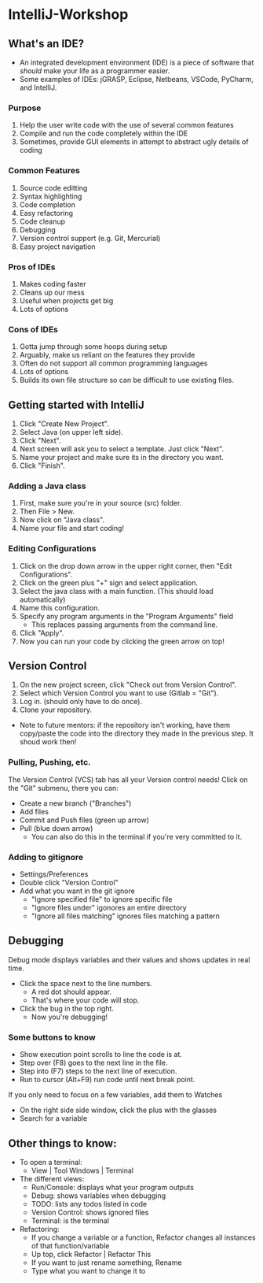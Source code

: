 # IntelliJ-Workshop

## What's an IDE?
   - An integrated development environment (IDE) is a piece of software that *should* make your life as a programmer easier.
   - Some examples of IDEs: jGRASP, Eclipse, Netbeans, VSCode, PyCharm, and IntelliJ.
   
   ### Purpose
   1. Help the user write code with the use of several common features
   2. Compile and run the code completely within the IDE
   3. Sometimes, provide GUI elements in attempt to abstract ugly details of coding
   
   ### Common Features
   1. Source code editting
   2. Syntax highlighting
   3. Code completion
   4. Easy refactoring
   5. Code cleanup
   6. Debugging
   7. Version control support (e.g. Git, Mercurial)
   8. Easy project navigation
   
   ### Pros of IDEs
   1. Makes coding faster
   2. Cleans up our mess
   3. Useful when projects get big
   4. Lots of options
   
   ### Cons of IDEs
   1. Gotta jump through some hoops during setup
   2. Arguably, make us reliant on the features they provide
   3. Often do not support all common programming languages
   4. Lots of options
   5. Builds its own file structure so can be difficult to use existing files.

## Getting started with IntelliJ
   1. Click "Create New Project".
   2. Select Java (on upper left side).
   3. Click "Next".
   4. Next screen will ask you to select a template. Just click "Next".
   5. Name your project and make sure its in the directory you want.
   6. Click "Finish".
   
   ### Adding a Java class
   1. First, make sure you're in your source (src) folder.
   2. Then File > New.
   3. Now click on "Java class".
   4. Name your file and start coding!

   ### Editing Configurations
  1. Click on the drop down arrow in the upper right corner, then "Edit Configurations".
  2. Click on the green plus "+" sign and select application.
  3. Select the java class with a main function. (This should load automatically)
  4. Name this configuration.
  5. Specify any program arguments in the "Program Arguments" field
      - This replaces passing arguments from the command line.
  6. Click "Apply".
  7. Now you can run your code by clicking the green arrow on top!

## Version Control
   1. On the new project screen, click "Check out from Version Control".
   2. Select which Version Control you want to use (Gitlab = "Git").
   3. Log in. (should only have to do once).
   4. Clone your repository.
   - Note to future mentors: if the repository isn't working, have them copy/paste the code into the directory they made in the previous step. It shoud work then!
   
   
  ### Pulling, Pushing, etc.
  The Version Control (VCS) tab  has all your Version control needs! Click on the "Git" submenu, there you can:
   - Create a new branch ("Branches")
   - Add files
   - Commit and Push files (green up arrow)
   - Pull (blue down arrow)
      - You can also do this in the terminal if you're very committed to it.
   ### Adding to gitignore
   - Settings/Preferences
   - Double click "Version Control"
   - Add what you want in the git ignore
      - "Ignore specified file" to ignore specific file
      - "Ignore files under" igonores an entire directory
      - "Ignore all files matching" ignores files matching a pattern
  
  

## Debugging
   Debug mode displays variables and their values and shows updates in real time.
   - Click the space next to the line numbers.
      - A red dot should appear.
      - That's where your code will stop.
   - Click the bug in the top right.
      - Now you're debugging!
   ### Some buttons to know
   - Show execution point scrolls to line the code is at.
   - Step over (F8) goes to the next line in the file.
   - Step into (F7) steps to the next line of execution.
   - Run to cursor (Alt+F9) run code until next break point.
   
   If you only need to focus on a few variables, add them to Watches
   - On the right side side window, click the plus with the glasses
   - Search for a variable

  ## Other things to know:
   - To open a terminal:
      - View | Tool Windows | Terminal
   - The different views:
      - Run/Console: displays what your program outputs
      - Debug: shows variables when debugging
      - TODO: lists any todos listed in code
      - Version Control: shows ignored files
      - Terminal: is the terminal
   - Refactoring:
      - If you change a variable or a function, Refactor changes all instances of that function/variable
      - Up top, click Refactor | Refactor This
      - If you want to just rename something, Rename
      - Type what you want to change it to
